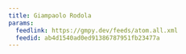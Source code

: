 ```yaml
---
title: Giampaolo Rodola
params:
  feedlink: https://gmpy.dev/feeds/atom.all.xml
  feedid: ab4d1540ad0ed91386787951fb23477a
---
```

